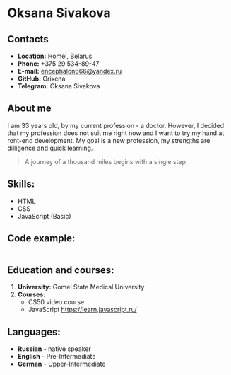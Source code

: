 # Oksana Sivakova

## Contacts
 - **Location:** Homel, Belarus
 - **Phone:** +375 29 534-89-47
 - **E-mail:** encephalon666@yandex.ru
 - **GitHub:** Orixena
 - **Telegram:** Oksana Sivakova

## About me

I am 33 years old, by my current profession - a doctor. However, I decided that my profession does not suit me right now and I want to try my hand at ront-end development. My goal is a new profession, my  strengths are dilligence and
quick learning.

>A journey of a thousand miles begins with a single step


## Skills:
 - HTML
 - CSS
 - JavaScript (Basic)

## Code example:
```
```


## Education and courses:
 1. **University:** Gomel State Medical University
 2. **Courses:**
     - CS50 video course
     - JavaScript https://learn.javascript.ru/ 

## Languages:
 - **Russian** - native speaker
 - **English** - Pre-Intermediate
 - **German** - Upper-Intermediate